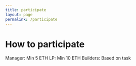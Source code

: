 ```yaml
---
title: participate
layout: page
permalink: /participate
---
```


# How to participate

Manager: Min 5 ETH
LP: Min 10 ETH
Builders: Based on task
